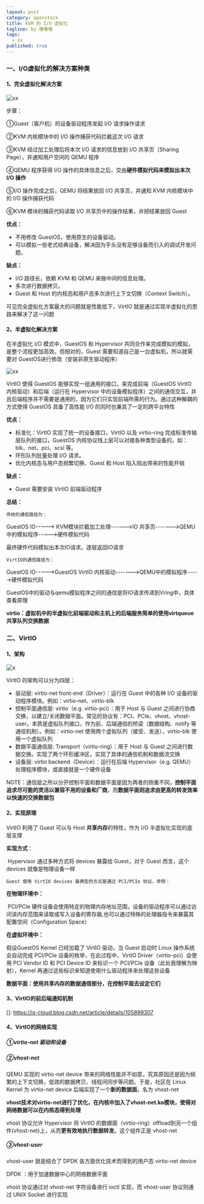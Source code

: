 ```yaml
---
layout: post
category: openstack
title: KVM 的 I/O 虚拟化
tagline: by 噜噜噜
tags: 
  - xx
published: true
---
```




<!--more-->

### 一、I/O虚拟化的解决方案种类

#### 1、完全虚拟化解决方案

![xx](https://img-blog.csdnimg.cn/20200503091837398.png?x-oss-process=image/watermark,type_ZmFuZ3poZW5naGVpdGk,shadow_10,text_aHR0cHM6Ly9ibG9nLmNzZG4ubmV0L0ptaWxr,size_16,color_FFFFFF,t_70)

步骤：

①Guest（客户机）的设备驱动程序发起 I/O 请求操作请求

②KVM 内核模块中的 I/O 操作捕获代码拦截这次 I/O 请求

③KVM 经过加工处理后将本次 I/O 请求的信息放到 I/O 共享页（Sharing Page），并通知用户空间的 QEMU 程序

④QEMU 程序获得 I/O 操作的具体信息之后，交由**硬件模拟代码来模拟出本次 I/O 操作**

⑤I/O 操作完成之后，QEMU 将结果放回 I/O 共享页，并通知 KVM 内核模块中的 I/O 操作捕获代码

⑥KVM 模块的捕获代码读取 I/O 共享页中的操作结果，并把结果放回 Guest



**优点：**

- 不用修改 GuestOS，使用原生的设备驱动。
- 可以模拟一些老式经典设备，解决因为手头没有足够设备而引入的调试开发问题。

**缺点：**

-  I/O 路径长，依赖 KVM 和 QEMU 来做中间的信息处理。
- 多次进行数据拷贝。
-  Guest 和 Host 的内核态和用户态多次进行上下文切换（Context Switch）。

可见完全虚拟化方案最大的问题就是性能低下，VirtIO 就是通过实现半虚拟化的思路来解决了这一问题

#### 2、半虚拟化解决方案

在半虚拟化 I/O 模式中，GuestOS 和 Hypervisor 共同合作来完成模拟的模拟，是整个流程更加高效。但相对的，Guest 需要知道自己是一台虚拟机，所以就需要对 GuestOS进行修改（安装非原生驱动程序）

![xx](https://img-blog.csdnimg.cn/20200503092849800.png?x-oss-process=image/watermark,type_ZmFuZ3poZW5naGVpdGk,shadow_10,text_aHR0cHM6Ly9ibG9nLmNzZG4ubmV0L0ptaWxr,size_16,color_FFFFFF,t_70)

VirtIO 使得 GuestOS 能够实现一组通用的接口，来完成前端（GuestOS VirtIO 内核驱动）和后端（运行在 Hypervisor 中的设备模拟程序）之间的通信交互，并且后端程序并不需要是通用的，因为它们只实现前端所需的行为。通过这种解耦的方式使得 GuestOS 具备了高性能 I/O 的同时也兼具了一定的跨平台特性



**优点：**

- 标准化：VirtIO 实现了统一的设备接口，VirtIO 以及 virtio-ring 完成标准传输层队列的接口，GuestOS 内核协议栈上层可以对接各种类型设备的，如：blk、net、pci、scsi 等。
- 环形队列批量处理 I/O 请求。
- 优化内核态与用户态频繁切换、Guest 和 Host 陷入陷出带来的性能开销

**缺点：**

- Guest 需要安装 VirtIO 前端驱动程序



**总结：**

`传统的通信路径为：`

GuestOS IO-----> KVM模块拦截加工处理------>IO 共享页------->QEMU中的模拟程序----->硬件模拟代码

   最终硬件代码模拟出本次IO请求。逐层返回IO请求

`VirtIO的通信路径为：`

GuestOS IO----->GuestOS VirtIO 内核驱动------->QEMU中的模拟程序----->硬件模拟代码

   GuestOS中的驱动与qemu模拟程序之间的通信是将IO请求传递到Vring中，具体查看原理



**virtio：虚拟机中的半虚拟化前端驱动和主机上的后端服务简单的使用virtqueue共享队列交换数据**





### 二、VirtIO

#### 1、架构

![x](https://img-blog.csdnimg.cn/20200503100301963.png?x-oss-process=image/watermark,type_ZmFuZ3poZW5naGVpdGk,shadow_10,text_aHR0cHM6Ly9ibG9nLmNzZG4ubmV0L0ptaWxr,size_16,color_FFFFFF,t_70)

VirtIO 的架构可以分为四层：

-  驱动层: virtio-net front-end（Driver）：运行在 Guest 中的各种 I/O 设备的驱动程序模块。例如：virtio-net、virtio-blk
- 控制平面通信层: virtio（e.g. virtio-pci）：用于 Host 与 Guest 之间进行协商交换，以建立/关闭数据平面。常见的协议有：PCI、PCIe、vhost、vhost-user。本质是虚拟队列接口，作为前、后端通信的桥梁（数据结构、notify 等通信机制）。例如：virtio-net 使用两个虚拟队列（接受、发送），virtio-blk 使用一个虚拟队列
- 数据平面通信层: Transport（virtio-ring）：用于 Host 与 Guest 之间进行数据交换。实现了两个环形缓冲区，实现了具体的通信机制和数据流交换
- 设备层: virtio backend（Device）：运行在后端 Hypervisor（e.g. QEMU）处理程序模块，或直接就是一个硬件设备

NOTE：通信层之所以分开控制平面和数据平面是因为两者的侧重不同，**控制平面追求尽可能的灵活以兼容不用的设备和厂商**，而**数据平面则追求由更高的转发效率以快速的交换数据包**

#### 2、实现原理

VirtIO 利用了 Guest 可以与 Host **共享内存**的特性，作为 I/O 半虚拟化实现的底层支撑

**实现方式**：

​	Hypervisor 通过多种方式将 devices 暴露给 Guest，对于 Guest 而言，这个 devices 就像是物理设备一样

`Guest 使用 VirtIO devices 最典型的方式是通过 PCI/PCIe 协议，举例：`

**在物理环境中：**

​     PCI/PCIe 硬件设备会使用特定的物理内存地址范围，设备的驱动程序可以通过访问该内存范围来读取或写入设备的寄存器,也可以通过特殊的处理器指令来暴露其配置空间（Configuration Space）

**在虚拟环境中：**

假设GuestOS Kernel 已经加载了 VirtIO 驱动，当 Guest 启动时 Linux 操作系统会自动完成 PCI/PCIe 设备的枚举，在此过程中，VirtIO Driver（virtio-pci）会使用 PCI Vendor ID 和 PCI Device ID 来标识一个 PCI/PCIe 设备（此处我理解为映射），Kernel 再通过这些标识来知道使用什么驱动程序来处理这些设备

**数据平面：使用共享内存的数据通信部分，在控制平面去设定它们**

#### 3、VirtIO的前后端通知机制

[]: https://is-cloud.blog.csdn.net/article/details/105899307

#### 4、VirtIO的网络实现

##### ①virtio-net 驱动和设备



##### ②vhost-net 

QEMU 实现的 virtio-net device 带来的网络性能并不如意，究其原因还是因为频繁的上下文切换，低效的数据拷贝、线程间同步等问题。于是，社区在 Linux Kernel 为 virtio-net device 后端实现了一个**新的数据面**，名为 vhost-net

**vhost技术对virtio-net进行了优化，在内核中加入了vhost-net.ko模块，使得对网络数据可以在内核态得到处理**

vhost 协议允许 Hypervisor 将 VirtIO 的数据面（virtio-ring）offload到另一个组件(vhost-net)上，从而**更有效地执行数据转发**。这个组件正是 vhost-net

##### ③vhost-user

vhost-user 就是结合了 DPDK 各方面优化技术而得到的用户态 virtio-net device

DPDK ：用于加速数据中心的网络数据平面

vhost 协议通过对 vhost-net 字符设备进行 ioctl 实现，而 vhost-user 协议则通过 UNIX Socket 进行实现

